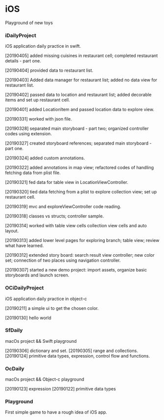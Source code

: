 # iOS
Playground of new toys

### iDailyProject
iOS application daily practice in swift.

[20190405] added missing cuisines in restaurant cell; completed restaurant details - part one.

[20190404] provided data to restaurant list.

[20190403] Added data manager for restaurant list; added no data view for restaurant list.

[20190402] passed data to location and restaurant list; added decorable items and set up restaurant cell.

[20190401] added LocationItem and passed location data to explore view.

[20190331] worked with json file.

[20190328] separated main storyboard - part two; organized controller codes using extension.

[20190327] created storyboard references; separated main storyboard - part one.

[20190324] added custom annotations.

[20190322] added annotations in map view; refactored codes of handling fetching data from plist file.

[20190321] fed data for table view in LocationViewController.

[20190320] tied data fetching from a plist to explore collection view; set up restaurant cell.

[20190319] mvc and exploreViewController code reading.

[20190318] classes vs structs; controller sample.

[20190314] worked with table view cells collection view cells and auto layout.

[20190313] added lower level pages for exploring branch; table view; review what have learned.

[20190312] extended story board: search result view controller; new color set; connection of two places using navigation controller.

[20190307] started a new demo project: import assets, organize basic storyboards and launch screen.

### OCiDailyProject
iOS application daily practice in object-c

[20190211] a simple ui to get the chosen color.

[20190130] hello world

### SfDaily
macOs project && Swift playground

[20190306] dictionary and set.
[20190305] range and collections.
[20190124] primitive data types, expression, control flow and functions.

### OcDaily
macOs project && Object-c playground

[20190123] expression
[20190122] primitive data types

### Playground
First simple game to have a rough idea of iOS app.
